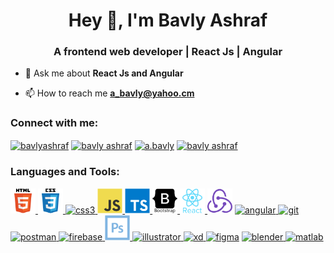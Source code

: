 <h1 align="center">Hey 👋, I'm Bavly Ashraf</h1>
<h3 align="center">A frontend web developer | React Js | Angular</h3>

- 💬 Ask me about **React Js and Angular**

- 📫 How to reach me **a_bavly@yahoo.cm**

<h3 align="left">Connect with me:</h3>
<p align="left">
      <a href="https://linkedin.com/in/bavlyashraf" target="blank"><img align="center"
                  src="https://raw.githubusercontent.com/rahuldkjain/github-profile-readme-generator/master/src/images/icons/Social/linked-in-alt.svg"
                  alt="bavlyashraf" height="30" width="40" /></a>
      <a href="https://fb.com/bavly ashraf" target="blank"><img align="center"
                  src="https://raw.githubusercontent.com/rahuldkjain/github-profile-readme-generator/master/src/images/icons/Social/facebook.svg"
                  alt="bavly ashraf" height="30" width="40" /></a>
      <a href="https://instagram.com/a.bavly" target="blank"><img align="center"
                  src="https://raw.githubusercontent.com/rahuldkjain/github-profile-readme-generator/master/src/images/icons/Social/instagram.svg"
                  alt="a.bavly" height="30" width="40" /></a>
      <a href="https://www.behance.net/bavly ashraf" target="blank"><img align="center"
                  src="https://raw.githubusercontent.com/rahuldkjain/github-profile-readme-generator/master/src/images/icons/Social/behance.svg"
                  alt="bavly ashraf" height="30" width="40" /></a>
</p>

<h3 align="left">Languages and Tools:</h3>
<p align="left">
      <a href="https://www.w3.org/html/" target="_blank" rel="noreferrer"> <img
                  src="https://raw.githubusercontent.com/devicons/devicon/master/icons/html5/html5-original-wordmark.svg"
                  alt="html5" width="40" height="40" /> </a>
      <a href="https://www.w3schools.com/css/" target="_blank" rel="noreferrer"> <img
                  src="https://raw.githubusercontent.com/devicons/devicon/master/icons/css3/css3-original-wordmark.svg"
                  alt="css3" width="40" height="40" /> </a>
      <a href="https://tailwindcss.com/" target="_blank" rel="noreferrer"> <img
                  src="https://tailwindcss.com/_next/static/media/tailwindcss-mark.3c5441fc7a190fb1800d4a5c7f07ba4b1345a9c8.svg"
                  alt="css3" width="40" height="40" /> </a>
      <a href="https://developer.mozilla.org/en-US/docs/Web/JavaScript" target="_blank" rel="noreferrer"> <img
                  src="https://raw.githubusercontent.com/devicons/devicon/master/icons/javascript/javascript-original.svg"
                  alt="javascript" width="40" height="40" /> </a>
      <a href="https://www.typescriptlang.org/" target="_blank" rel="noreferrer"> <img
                  src="https://raw.githubusercontent.com/devicons/devicon/master/icons/typescript/typescript-original.svg"
                  alt="typescript" width="40" height="40" /> </a>
      <a href="https://getbootstrap.com" target="_blank" rel="noreferrer">
            <img src="https://raw.githubusercontent.com/devicons/devicon/master/icons/bootstrap/bootstrap-plain-wordmark.svg"
                  alt="bootstrap" width="40" height="40" /> </a>
      <a href="https://reactjs.org/" target="_blank" rel="noreferrer"> <img
                  src="https://raw.githubusercontent.com/devicons/devicon/master/icons/react/react-original-wordmark.svg"
                  alt="react" width="40" height="40" /> </a>
      <a href="https://redux.js.org" target="_blank" rel="noreferrer"> <img
                  src="https://raw.githubusercontent.com/devicons/devicon/master/icons/redux/redux-original.svg"
                  alt="redux" width="40" height="40" /></a>
      <a href="https://angular.io" target="_blank" rel="noreferrer"> <img
                  src="https://angular.io/assets/images/logos/angular/angular.svg" alt="angular" width="40"
                  height="40" /> </a>
      <a href="https://git-scm.com/" target="_blank" rel="noreferrer"> <img
                  src="https://www.vectorlogo.zone/logos/git-scm/git-scm-icon.svg" alt="git" width="40" height="40" />
      </a>
      <a href="https://postman.com" target="_blank" rel="noreferrer"> <img
                  src="https://www.vectorlogo.zone/logos/getpostman/getpostman-icon.svg" alt="postman" width="40"
                  height="40" /> </a>
      <a href="https://firebase.google.com/" target="_blank" rel="noreferrer"> <img
                  src="https://www.vectorlogo.zone/logos/firebase/firebase-icon.svg" alt="firebase" width="40"
                  height="40" /> </a>
      <a href="https://www.photoshop.com/en" target="_blank" rel="noreferrer"> <img
                  src="https://raw.githubusercontent.com/devicons/devicon/master/icons/photoshop/photoshop-line.svg"
                  alt="photoshop" width="40" height="40" /> </a>
      <a href="https://www.adobe.com/in/products/illustrator.html" target="_blank" rel="noreferrer"> <img
                  src="https://www.vectorlogo.zone/logos/adobe_illustrator/adobe_illustrator-icon.svg" alt="illustrator"
                  width="40" height="40" /> </a>
      <a href="https://www.adobe.com/products/xd.html" target="_blank" rel="noreferrer"> <img
                  src="https://cdn.worldvectorlogo.com/logos/adobe-xd.svg" alt="xd" width="40" height="40" /> </a>
      <a href="https://www.figma.com/" target="_blank" rel="noreferrer"> <img
                  src="https://www.vectorlogo.zone/logos/figma/figma-icon.svg" alt="figma" width="40" height="40" /></a>
      <a href="https://www.blender.org/" target="_blank" rel="noreferrer"> <img
                  src="https://download.blender.org/branding/community/blender_community_badge_white.svg" alt="blender"
                  width="40" height="40" /> </a>
      <a href="https://www.mathworks.com/" target="_blank" rel="noreferrer"> <img
                  src="https://upload.wikimedia.org/wikipedia/commons/2/21/Matlab_Logo.png" alt="matlab" width="40"
                  height="40" /> </a>
</p>
